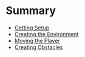 # Summary

* [Getting Setup](README.md)
* [Creating the Environment](CreatingTheEnvironment.md)
* [Moving the Player](MovingThePlayer.md)
* [Creating Obstacles](CreatingObstacles.md)


